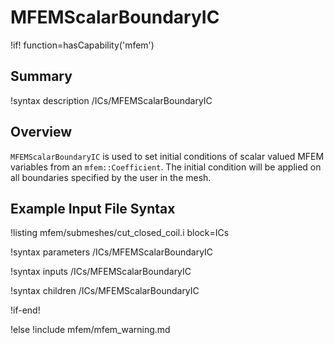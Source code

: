 # MFEMScalarBoundaryIC

!if! function=hasCapability('mfem')

## Summary

!syntax description /ICs/MFEMScalarBoundaryIC

## Overview

`MFEMScalarBoundaryIC` is used to set initial conditions of scalar valued MFEM variables from an
`mfem::Coefficient`. The initial condition will be applied on all boundaries specified by the user
in the mesh.

## Example Input File Syntax

!listing mfem/submeshes/cut_closed_coil.i block=ICs

!syntax parameters /ICs/MFEMScalarBoundaryIC

!syntax inputs /ICs/MFEMScalarBoundaryIC

!syntax children /ICs/MFEMScalarBoundaryIC

!if-end!

!else
!include mfem/mfem_warning.md
